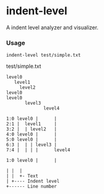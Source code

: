 # indent-level

A indent level analyzer and visualizer.

### Usage

```
indent-level test/simple.txt
```

test/simple.txt
```
level0
   level1
     level2
level0
level0
       level3
              level4
```

```
1:0 level0 |      |
2:1 |  level1     |
3:2 |  | level2   |
4:0 level0 |      |
5:0 level0 |      |
6:3 |  | | level3 |
7:4 |  | | |      level4
```

```
1:0 level0 |      |

| |  |
| |  +- Text
| +---- Indent level
+------ Line number
```